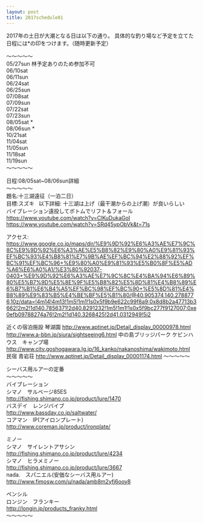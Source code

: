 ```yaml
---
layout: post
title: 2017schedule01
---
```


2017年の土日が大潮となる日は以下の通り。
具体的な釣り場など予定を立てた日程には\*の印をつけます。（随時更新予定）  
  
〜〜〜〜〜  
05/27sun 林予定ありのため参加不可  
06/10sat  
06/11sun  
06/24sat  
06/25sun  
07/08sat  
07/09sun  
07/22sat  
07/23sun  
08/05sat \*  
08/06sun \*  
10/21sat  
11/04sat  
11/05sun  
11/18sat  
11/19sun  
〜〜〜〜〜  


日程:08/05sat~08/06sun詳細  
〜〜〜〜〜  
題名:十三湖遠征（一泊二日）  
目標:スズキ  
以下詳細:
十三湖は上げ（最干潮からの上げ潮）が良いらしい  
バイブレーション遠投してボトムでリフト＆フォール  
https://www.youtube.com/watch?v=ClKuDukaGoI  
https://www.youtube.com/watch?v=SRd45ypObVk&t=71s  

アクセス:
https://www.google.co.jp/maps/dir/%E9%9D%92%E6%A3%AE%E7%9C%8C%E9%9D%92%E6%A3%AE%E5%B8%82%E9%80%A0%E9%81%93%EF%BC%93%E4%B8%81%E7%9B%AE%EF%BC%94%E2%88%92%EF%BC%91%EF%BC%96+%E9%80%A0%E9%81%93%E5%B0%8F%E5%AD%A6%E6%A0%A1/%E3%80%92037-0403+%E9%9D%92%E6%A3%AE%E7%9C%8C%E4%BA%94%E6%89%80%E5%B7%9D%E5%8E%9F%E5%B8%82%E5%8D%81%E4%B8%89%E6%B7%B1%E6%B4%A5%EF%BC%98%EF%BC%90+%E5%8D%81%E4%B8%89%E9%83%B5%E4%BE%BF%E5%B1%80/@40.905374,140.2788776,10z/data=!4m14!4m13!1m5!1m1!1s0x5f9b9e622c99f8a9:0x8d8b2a47713b3662!2m2!1d140.7856371!2d40.8291232!1m5!1m1!1s0x5f9bc277f9127007:0xe0efb09788274a76!2m2!1d140.3268425!2d41.0312949!5i2

近くの宿泊施設
琴湖園
http://www.aptinet.jp/Detail_display_00000978.html
http://www.a-bbn.jp/siura/sightseeing6.html
中の島ブリッジパーク ケビンハウス　キャンプ場
http://www.city.goshogawara.lg.jp/16_kanko/nakanoshima/wakimoto.html
民宿 青岩荘
http://www.aptinet.jp/Detail_display_00001174.html
〜〜〜〜〜  

シーバス用ルアーの定番  
〜〜〜〜〜  
バイブレーション  
シマノ　サルベージ85ES  
http://fishing.shimano.co.jp/product/lure/1470  
バスデイ　レンジバイブ  
http://www.bassday.co.jp/saltwater/  
コアマン　IP(アイロンプレート)  
http://www.coreman.jp/product/ironplate/  

ミノー  
シマノ　サイレントアサシン  
http://fishing.shimano.co.jp/product/lure/4234  
シマノ　ヒラメミノー  
http://fishing.shimano.co.jp/product/lure/3667  
nada.　スパニエル(安価なシーバス用ルアー)  
http://www.fimosw.com/u/nada/amb8m2yfj6ooy8  
  
ペンシル  
ロンジン　フランキー  
http://longin.jp/products_franky.html  
〜〜〜〜〜  
